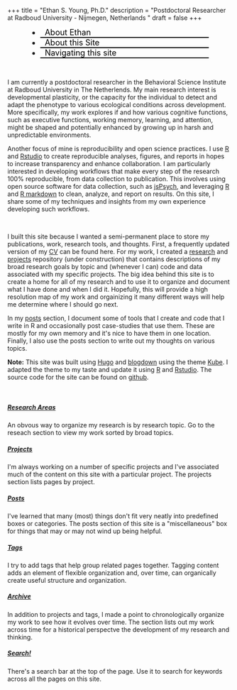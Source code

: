 +++
title = "Ethan S. Young, Ph.D."
description = "Postdoctoral Researcher at Radboud University - Nijmegen, Netherlands "
draft = false
+++ 

<nav data-component="tabs" data-live=".tab-live" id="livetabs" class = "text-center" style="margin: 0 10%;">
  <ul>
    <li class = "big"><a href="#AboutEthan" class="collapse-toggle large text-center ">About Ethan</a></li>
    <li class = "big"><a href="#AboutThisSite" class="collapse-toggle large text-center">About this Site</a></li>
    <li class = "big"><a href="#Navigation" class="collapse-toggle large text-center">Navigating this site</a></li>
  </ul>
</nav>

  <div data-title="About Ethan" class="tab-live" id="AboutEthan">

<br>

I am currently a postdoctoral researcher in the Behavioral Science Institute at Radboud University in The Netherlends. My main research interest is developmental plasticity, or the capacity for the individual to detect and adapt the phenotype to various ecological conditions across development. More specifically, my work explores if and how various cognitive functions, such as executive functions, working memory, learning, and attention, might be shaped and potentially enhanced by growing up in harsh and unpredictable environments.

Another focus of mine is reproducibility and open science practices. I use <a href="https://cran.rstudio.com/" target="_blank">R</a> and <a href = "http://www.rstudio.com/" target="_blank">Rstudio</a> to create reproducible analyses, figures, and reports in hopes to increase transparency and enhance collaboration. I am particularly interested in developing workflows that make every step of the research 100% reproducible, from data collection to publication. This involves using open source software for data collection, such as <a href = "http://www.jspsych.org/" target="_blank">jsPsych</a>, and leveraging <a href="https://cran.rstudio.com/" target="_blank">R</a> and <a href="http://rmarkdown.rstudio.com/" target="_blank">R markdown</a> to clean, analyze, and report on results. On this site, I share some of my techniques and insights from my own experience developing such workflows.

  </div>

  <div data-title="About this Site" class="tab-live" id="AboutThisSite">

<br>

I built this site because I wanted a semi-permanent place to store my publications, work, research tools, and thoughts. First, a frequently updated version of my <a href="/cv/">CV</a> can be found here.  For my work, I created a <a href="/research/">research</a> and <a href="/projects/">projects</a> repository (under construction) that contains descriptions of my broad research goals by topic and (whenever I can) code and data associated with my specific projects. The big idea behind this site is to create a home for all of my research and to use it to organize and document what I have done and when I did it. Hopefully, this will provide a high resolution map of my work and orgainizing it many different ways will help me determine where I should go next.

In my <a href="/posts/">posts</a> section, I document some of tools that I create and code that I write in R and occasionally post case-studies that use them. These are mostly for my own memory and it's nice to have them in one location. Finally, I also use the posts section to write out my thoughts on various topics.

<b>Note:</b> This site was built using <a href="https://gohugo.io" target="_blank">Hugo</a> and <a href="https://bookdown.org/yihui/blogdown" target="_blank">blogdown</a> using the theme <a href="https://themes.gohugo.io/kube/" target="_blank">Kube</a>. I adapted the theme to my taste and update it using <a href="https://cran.rstudio.com/" target="_blank">R</a> and <a href = "http://www.rstudio.com/" target="_blank">Rstudio</a>. The source code for the site can be found on <a href="https://github.com/ethan-young/website" target="_blank">github</a>.

  </div>
  
  <div data-title="Structure & Content" class="tab-live" id="Navigation">

<br>

  <div id="kube-features" style = "margin: 0; padding: 0; border: none;">
    <div class="row gutters text-left" style="border: none; margin: 0;">
      <div class="col col-4 item" style="border: none">
        <h5><a href="/research/">Research Areas</a></h5>
        <p>An obvous way to organize my research is by research topic. Go to the reseach section to view my work sorted by broad topics.</p>
      </div>
      <div class="col col-4 item text-left" style="border: none">
        <h5><a href="/projects/">Projects</a></h5>
        <p>I'm always working on a number of specific projects and I've associated much of the content on this site with a particular project. The projects section lists pages by project.</p>
      </div>
      <div class="col col-4 item text-left" style="border: none">
        <h5><a href="/posts/">Posts</a></h5>
        <p>I've learned that many (most) things don't fit very neatly into predefined boxes or categories. The posts section of this site is a "miscellaneous" box for things that may or may not wind up being helpful.</p>
      </div>
    </div>
    <div class="row gutters text-left" style="border: none;">
      <div class="col col-4 item" style="border: none">
        <h5><a href="/tags/">Tags</a></h5>
        <p> I try to add tags that help group related pages together. Tagging content adds an element of flexible organization and, over time, can organically create useful structure and organization. </p>
      </div>
      <div class="col col-4 item text-left" style="border: none">
        <h5><a href="/archive/">Archive</a></h5>
        <p>In addition to projects and tags, I made a point to chronologically organize my work to see how it evolves over time. The section lists out my work across time for a historical perspectve the development of my research and thinking.</p>
      </div>
      <div class="col col-4 item text-left" style="border: none">
        <h5><a href="#search-by">Search!</a></h5>
        <p>There's a search bar at the top of the page. Use it to search for keywords across all the pages on this site.</p>
    </div>
  </div>
</div>

  </div>

<style>
#livetabs a {
  color: #000;
  text-decoration: none;
  background: white;
  border-radius: 0px;
  padding: 0;
  border: 4px none black; 
  text-align:center;
}
#livetabs a:hover {
    color: #3794de;
    border-bottom-color: #3794de;
    opacity: .7;
}
#livetabs li.active a {
  background: #fff;
  border-color: white white #eee white;
  color: #3794de;
  border-bottom-color: #3794de;
  cursor: default; 
}
  #livetabs li.active a:hover {
    opacity: 1;
}
#livetabs > ul > li{
  margin: auto;
  padding: 0px 10px;
  font-size: 18px;
  border-bottom: 2px solid black;
}
#livetabs > ul > li.active{
  border-bottom-color: #3794de;
}
#livetabs > ul > li:hover{
  border-bottom-color: #3794de;
}
.my-collapse h4 {
  background: white;
  padding: 8px 16px;
  margin: 1px 25% 0 25%;
  font-size: 15px;
  line-height: 24px;
  border-left: none;
  border-right: none;
}
.my-collapse div {
  border: 1px none rgba(0, 0, 0, 0.1);
  padding: 24px 32px 24px;
  margin-bottom: 0;
}
.my-collapse h4 a{
  color: white;
}
</style>